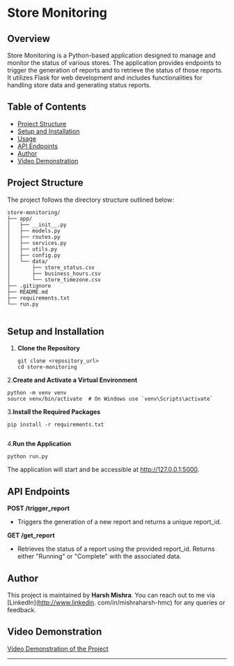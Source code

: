 # Store Monitoring

## Overview

Store Monitoring is a Python-based application designed to manage and monitor the status of various stores. The application provides endpoints to trigger the generation of reports and to retrieve the status of those reports. It utilizes Flask for web development and includes functionalities for handling store data and generating status reports.

## Table of Contents

- [Project Structure](#project-structure)
- [Setup and Installation](#setup-and-installation)
- [Usage](#usage)
- [API Endpoints](#api-endpoints)
- [Author](#author)
- [Video Demonstration](#video-demonstration)

## Project Structure

The project follows the directory structure outlined below:

```
store-monitoring/
├── app/
│   ├── __init__.py
│   ├── models.py
│   ├── routes.py
│   ├── services.py
│   ├── utils.py
│   ├── config.py
│   └── data/
│       ├── store_status.csv
│       ├── business_hours.csv
│       └── store_timezone.csv
├── .gitignore
├── README.md
├── requirements.txt
└── run.py


```

## Setup and Installation

1. **Clone the Repository**

   ```
   git clone <repository_url>
   cd store-monitoring
   ```
   
2.**Create and Activate a Virtual Environment**
```doctest
python -m venv venv
source venv/bin/activate  # On Windows use `venv\Scripts\activate`

```

3.**Install the Required Packages**
```
pip install -r requirements.txt
 
```

4.**Run the Application**
```
python run.py

```
The application will start and be accessible at http://127.0.0.1:5000.

## API Endpoints
**POST /trigger_report**

- Triggers the generation of a new report and returns a unique report_id.

**GET /get_report**

- Retrieves the status of a report using the provided report_id. Returns either "Running" or "Complete" with the 
associated data.

## Author

This project is maintained by **Harsh Mishra**. You can reach out to me via [LinkedIn](http://www.linkedin.
com/in/mishraharsh-hmc) for any queries or feedback.

## Video Demonstration

[Video Demonstration of the Project](https://video.drift.com/v/abH8HvnZOTQSZK8aUhBHZeLUuujIUBu4OxTn441OFtO8/)

---


